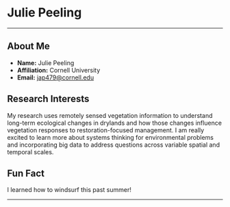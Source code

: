 # Julie Peeling

---

## About Me
- **Name:** Julie Peeling
- **Affiliation:** Cornell University
- **Email:** jap479@cornell.edu

## Research Interests
My research uses remotely sensed vegetation information to understand long-term ecological changes in drylands and how those changes influence vegetation responses to restoration-focused management. I am really excited to learn more about systems thinking for environmental problems and incorporating big data to address questions across variable spatial and temporal scales.

## Fun Fact
I learned how to windsurf this past summer!

---
